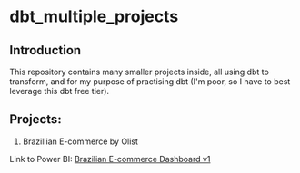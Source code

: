 # dbt_multiple_projects
## Introduction
This repository contains many smaller projects inside, all using dbt to transform, and for my purpose of practising dbt (I'm poor, so I have to best leverage this dbt free tier).

## Projects:
1. Brazillian E-commerce by Olist
   
  Link to Power BI: [Brazilian E-commerce Dashboard v1](https://app.powerbi.com/view?r=eyJrIjoiZGZkZTAzOTYtMWIzZS00ZDQ5LWI1ZDctM2I5MGMyZTk3YmI3IiwidCI6ImVmZGRmZWNmLTRmZDgtNGQzMC1hNDg5LTcwMTlmMDJhMmZiYyIsImMiOjEwfQ%3D%3D&pageName=ReportSection)

